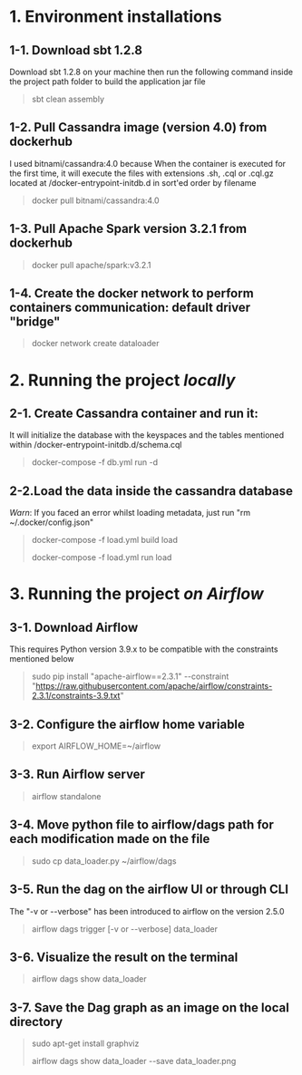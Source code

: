 # 1. Environment installations

## 1-1. Download sbt 1.2.8
Download sbt 1.2.8 on your machine then run the following command inside the project path folder to build the application jar file
>sbt clean assembly 

## 1-2. Pull Cassandra image (version 4.0) from dockerhub 
I used bitnami/cassandra:4.0 because When the container is executed for the first time, it will execute the files with extensions .sh, .cql or .cql.gz located at /docker-entrypoint-initdb.d in sort'ed order by filename
>docker pull bitnami/cassandra:4.0

## 1-3. Pull Apache Spark version 3.2.1 from dockerhub
>docker pull apache/spark:v3.2.1

## 1-4. Create the docker network to perform containers communication: default driver "bridge"
>docker network create dataloader

# 2. Running the project *locally* 

## 2-1. Create Cassandra container and run it: 
It will initialize the database with the keyspaces and the tables mentioned within /docker-entrypoint-initdb.d/schema.cql
>docker-compose -f db.yml run -d

## 2-2.Load the data inside the cassandra database
*Warn*: If you faced an error whilst loading metadata, just run "rm  ~/.docker/config.json"
>docker-compose -f load.yml build load
>
>docker-compose -f load.yml run load

# 3. Running the project *on Airflow*

## 3-1. Download Airflow
This requires Python version 3.9.x to be compatible with the constraints mentioned below
>sudo pip install "apache-airflow==2.3.1" --constraint "https://raw.githubusercontent.com/apache/airflow/constraints-2.3.1/constraints-3.9.txt"

## 3-2. Configure the airflow home variable
>export AIRFLOW_HOME=~/airflow

## 3-3. Run Airflow server
>airflow standalone

## 3-4. Move python file to airflow/dags path for each modification made on the file
>sudo cp data_loader.py ~/airflow/dags

## 3-5. Run the dag on the airflow UI or through CLI
The "-v or --verbose" has been introduced to airflow on the version 2.5.0
>airflow dags trigger  [-v or --verbose] data_loader

## 3-6. Visualize the result on the terminal
>airflow dags show data_loader

## 3-7. Save the Dag graph as an image on the local directory
>sudo apt-get install graphviz
>
>airflow dags show data_loader --save data_loader.png









